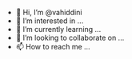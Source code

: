 - 👋 Hi, I’m @vahiddini
- 👀 I’m interested in ...
- 🌱 I’m currently learning ...
- 💞️ I’m looking to collaborate on ...
- 📫 How to reach me ...

<!---
vahiddini/vahiddini is a ✨ special ✨ repository because its `README.md` (this file) appears on your GitHub profile.
You can click the Preview link to take a look at your changes.
--->
